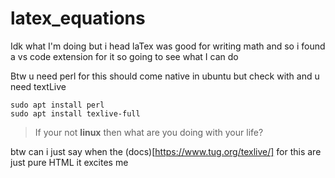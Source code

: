 # latex_equations
Idk what I'm doing but i head laTex was good for writing math and so i found a vs code extension for it so going to see what I can do 

Btw u need perl for this should come native in ubuntu but check with and u need textLive 

```
sudo apt install perl
sudo apt install texlive-full
```

> If your not **linux** then what are you doing with your life?


btw can i just say when the (docs)[https://www.tug.org/texlive/] for this are just pure HTML it excites me 